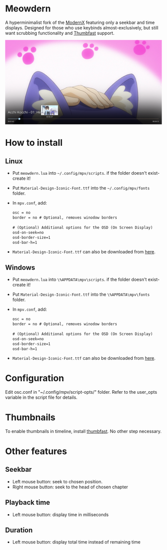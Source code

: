 # Meowdern
A hyperminimalist fork of the [ModernX](https://github.com/cyl0/ModernX) featuring only a seekbar and time displays. Designed for those who use keybinds almost-exclusively, but still want scrubbing functionality and [Thumbfast](https://github.com/po5/thumbfast) support.

![Screenshot of mpv with the meowdern OSC, also featuring the thumbfast integration](./Preview.png)

# How to install
## Linux
- Put `meowdern.lua` into `~/.config/mpv/scripts`. if the folder doesn't exist- create it!
- Put `Material-Design-Iconic-Font.ttf` into the `~/.config/mpv/fonts` folder.
- In `mpv.conf`, add:
    
    ```
    osc = no
    border = no # Optional, removes winodow borders

    # (Optional) Additional options for the OSD (On Screen Display) 
    osd-on-seek=no
    osd-border-size=1
    osd-bar-h=1
    ```
- `Material-Design-Iconic-Font.ttf` can also be downloaded from [here](https://zavoloklom.github.io/material-design-iconic-font/).
## Windows
- Put `meowdern.lua` into `\%APPDATA\mpv\scripts`. if the folder doesn't exist- create it!
- Put `Material-Design-Iconic-Font.ttf` into the `\%APPDATA\mpv\fonts` folder.
- In `mpv.conf`, add:
    
    ```
    osc = no
    border = no # Optional, removes winodow borders
    
    # (Optional) Additional options for the OSD (On Screen Display) 
    osd-on-seek=no
    osd-border-size=1
    osd-bar-h=1
    ```
- `Material-Design-Iconic-Font.ttf` can also be downloaded from [here](https://zavoloklom.github.io/material-design-iconic-font/).

# Configuration

Edit osc.conf in "~/.config/mpv/script-opts/" folder. Refer to the user_opts variable in the script file for details.

# Thumbnails

To enable thumbnails in timeline, install [thumbfast](https://github.com/po5/thumbfast). No other step necessary.

# Other features
## Seekbar
* Left mouse button: seek to chosen position.
* Right mouse button: seek to the head of chosen chapter
## Playback time
* Left mouse button: display time in milliseconds
## Duration
* Left mouse button: display total time instead of remaining time
